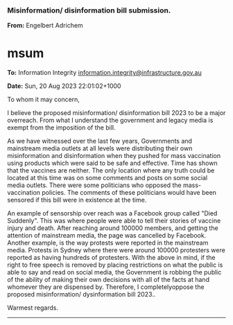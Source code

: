 ### Misinformation/ disinformation bill submission.

**From:** Engelbert Adrichem
# msum

**To:** Information Integrity [<information.integrity@infrastructure.gov.au>](mailto:information.integrity@infrastructure.gov.au)

**Date:** Sun, 20 Aug 2023 22:01:02+1000

To whom it may concern,

I believe the proposed misinformation/ disinformation bill 2023 to be a major overreach.
From what I understand the government and legacy media is exempt from the imposition of the bill.

As we have witnessed over the last few years, Governments and mainstream media outlets at all levels were
distributing their own misinformation and disinformation when they pushed for mass vaccination using products which
were said to be safe and effective. Time has shown that the vaccines are neither.
The only location where any truth could be located at this time was on some comments and posts on some social
media outlets.
There were some politicians who opposed the mass-vaccination policies. The comments of these politicians would
have been sensored if this bill were in existence at the time.

An example of sensorship over reach was a Facebook group called "Died Suddenly". This was where people were
able to tell their stories of vaccine injury and death. After reaching around 100000 members, and getting the attention
of mainstream media, the page was cancelled by Facebook.
Another example, is the way protests were reported in the mainstream media. Protests in Sydney where there were
around 100000 protesters were reported as having hundreds of protesters.
With the above in mind, if the right to free speech is removed by placing restrictions on what the public is able to say
and read on social media, the Government is robbing the public of the ability of making their own decisions with all of
the facts at hand whomever they are dispensed by.
Therefore, I completelyoppose the proposed misinformation/ dysinformation bill 2023..

Warmest regards.


-----

